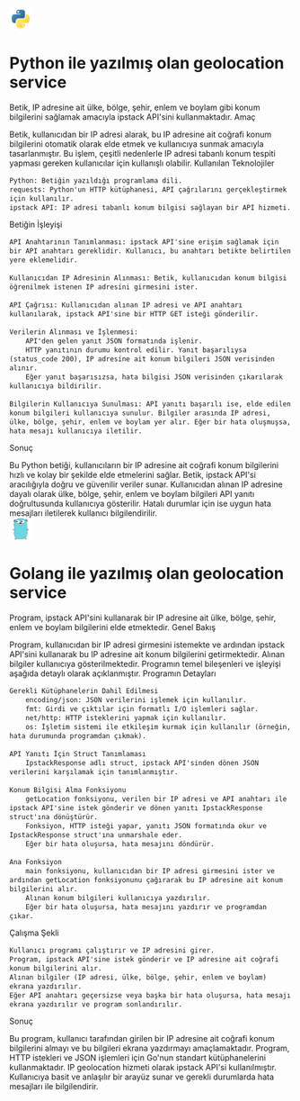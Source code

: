   <a href="https://www.python.org" target="_blank" rel="noreferrer"> 
        <img src="https://raw.githubusercontent.com/devicons/devicon/master/icons/python/python-original.svg" alt="python" width="40" height="40"/> 
    </a> 
    <br>
<h1>Python ile yazılmış olan geolocation service</h1>
Betik, IP adresine ait ülke, bölge, şehir, enlem ve boylam gibi konum bilgilerini sağlamak amacıyla ipstack API'sini kullanmaktadır.
Amaç

Betik, kullanıcıdan bir IP adresi alarak, bu IP adresine ait coğrafi konum bilgilerini otomatik olarak elde etmek ve kullanıcıya sunmak amacıyla tasarlanmıştır. Bu işlem, çeşitli nedenlerle IP adresi tabanlı konum tespiti yapması gereken kullanıcılar için kullanışlı olabilir.
Kullanılan Teknolojiler


    Python: Betiğin yazıldığı programlama dili.
    requests: Python'un HTTP kütüphanesi, API çağrılarını gerçekleştirmek için kullanılır.
    ipstack API: IP adresi tabanlı konum bilgisi sağlayan bir API hizmeti. 

Betiğin İşleyişi


    API Anahtarının Tanımlanması: ipstack API'sine erişim sağlamak için bir API anahtarı gereklidir. Kullanıcı, bu anahtarı betikte belirtilen yere eklemelidir.

    Kullanıcıdan IP Adresinin Alınması: Betik, kullanıcıdan konum bilgisi öğrenilmek istenen IP adresini girmesini ister.

    API Çağrısı: Kullanıcıdan alınan IP adresi ve API anahtarı kullanılarak, ipstack API'sine bir HTTP GET isteği gönderilir.

    Verilerin Alınması ve İşlenmesi:
        API'den gelen yanıt JSON formatında işlenir.
        HTTP yanıtının durumu kontrol edilir. Yanıt başarılıysa (status_code 200), IP adresine ait konum bilgileri JSON verisinden alınır.
        Eğer yanıt başarısızsa, hata bilgisi JSON verisinden çıkarılarak kullanıcıya bildirilir.

    Bilgilerin Kullanıcıya Sunulması: API yanıtı başarılı ise, elde edilen konum bilgileri kullanıcıya sunulur. Bilgiler arasında IP adresi, ülke, bölge, şehir, enlem ve boylam yer alır. Eğer bir hata oluşmuşsa, hata mesajı kullanıcıya iletilir.

Sonuç

Bu Python betiği, kullanıcıların bir IP adresine ait coğrafi konum bilgilerini hızlı ve kolay bir şekilde elde etmelerini sağlar. Betik, ipstack API'si aracılığıyla doğru ve güvenilir veriler sunar. Kullanıcıdan alınan IP adresine dayalı olarak ülke, bölge, şehir, enlem ve boylam bilgileri API yanıtı doğrultusunda kullanıcıya gösterilir. Hatalı durumlar için ise uygun hata mesajları iletilerek kullanıcı bilgilendirilir.
<br>
   <a href="https://golang.org/" target="_blank" rel="noreferrer"> 
        <img src="https://raw.githubusercontent.com/devicons/devicon/master/icons/go/go-original.svg" alt="golang" width="40" height="40"/> 
    </a>
<h1>Golang ile yazılmış olan geolocation service</h1>

Program, ipstack API'sini kullanarak bir IP adresine ait ülke, bölge, şehir, enlem ve boylam bilgilerini elde etmektedir.
Genel Bakış

Program, kullanıcıdan bir IP adresi girmesini istemekte ve ardından ipstack API'sini kullanarak bu IP adresine ait konum bilgilerini getirmektedir. Alınan bilgiler kullanıcıya gösterilmektedir. Programın temel bileşenleri ve işleyişi aşağıda detaylı olarak açıklanmıştır.
Programın Detayları

    Gerekli Kütüphanelerin Dahil Edilmesi
        encoding/json: JSON verilerini işlemek için kullanılır.
        fmt: Girdi ve çıktılar için formatlı I/O işlemleri sağlar.
        net/http: HTTP isteklerini yapmak için kullanılır.
        os: İşletim sistemi ile etkileşim kurmak için kullanılır (örneğin, hata durumunda programdan çıkmak).

    API Yanıtı İçin Struct Tanımlaması
        IpstackResponse adlı struct, ipstack API'sinden dönen JSON verilerini karşılamak için tanımlanmıştır.

    Konum Bilgisi Alma Fonksiyonu
        getLocation fonksiyonu, verilen bir IP adresi ve API anahtarı ile ipstack API'sine istek gönderir ve dönen yanıtı IpstackResponse struct'ına dönüştürür.
        Fonksiyon, HTTP isteği yapar, yanıtı JSON formatında okur ve IpstackResponse struct'ına unmarshale eder.
        Eğer bir hata oluşursa, hata mesajını döndürür.

    Ana Fonksiyon
        main fonksiyonu, kullanıcıdan bir IP adresi girmesini ister ve ardından getLocation fonksiyonunu çağırarak bu IP adresine ait konum bilgilerini alır.
        Alınan konum bilgileri kullanıcıya yazdırılır.
        Eğer bir hata oluşursa, hata mesajını yazdırır ve programdan çıkar.

Çalışma Şekli

    Kullanıcı programı çalıştırır ve IP adresini girer.
    Program, ipstack API'sine istek gönderir ve IP adresine ait coğrafi konum bilgilerini alır.
    Alınan bilgiler (IP adresi, ülke, bölge, şehir, enlem ve boylam) ekrana yazdırılır.
    Eğer API anahtarı geçersizse veya başka bir hata oluşursa, hata mesajı ekrana yazdırılır ve program sonlandırılır.

Sonuç


Bu program, kullanıcı tarafından girilen bir IP adresine ait coğrafi konum bilgilerini almayı ve bu bilgileri ekrana yazdırmayı amaçlamaktadır. Program, HTTP istekleri ve JSON işlemleri için Go'nun standart kütüphanelerini kullanmaktadır. IP geolocation hizmeti olarak ipstack API'si kullanılmıştır. Kullanıcıya basit ve anlaşılır bir arayüz sunar ve gerekli durumlarda hata mesajları ile bilgilendirir.












